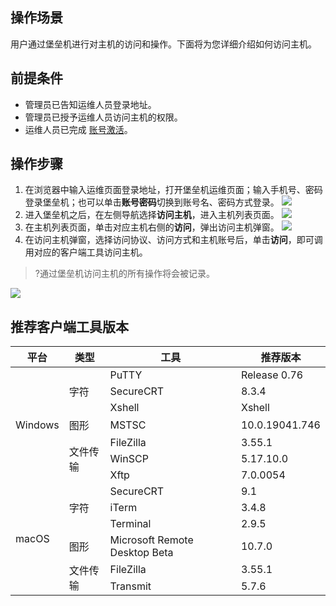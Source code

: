 
## 操作场景
用户通过堡垒机进行对主机的访问和操作。下面将为您详细介绍如何访问主机。

## 前提条件
- 管理员已告知运维人员登录地址。
- 管理员已授予运维人员访问主机的权限。
- 运维人员已完成 [账号激活](https://cloud.tencent.com/document/product/1025/55183#step2)。


## 操作步骤
1. 在浏览器中输入运维页面登录地址，打开堡垒机运维页面；输入手机号、密码登录堡垒机；也可以单击**账号密码**切换到账号名、密码方式登录。
![](https://main.qcloudimg.com/raw/9e6ff01bf36301cbfd3ef44a596affc3.png)
2. 进入堡垒机之后，在左侧导航选择**访问主机**，进入主机列表页面。
![](https://qcloudimg.tencent-cloud.cn/raw/9ae3cc88c01441519f17e707772b17cb.png)
3. 在主机列表页面，单击对应主机右侧的**访问**，弹出访问主机弹窗。
![](https://qcloudimg.tencent-cloud.cn/raw/e7588d61952cd890d108cc8d22864ae1.png)
4. 在访问主机弹窗，选择访问协议、访问方式和主机账号后，单击**访问**，即可调用对应的客户端工具访问主机。
>?通过堡垒机访问主机的所有操作将会被记录。
>
![](https://main.qcloudimg.com/raw/c588ce6c0292aad30517e4045bbd6538.png)

## 推荐客户端工具版本
<table>
<thead>
<tr>
<th><strong>平台</strong></th>
<th><strong>类型</strong></th>
<th><strong>工具</strong></th>
<th><strong>推荐版本</strong></th>
</tr>
</thead>
<tbody><tr>
<td rowspan=7 >Windows</td>
<td rowspan=3 >字符</td>
<td>PuTTY</td>
<td>Release  0.76</td>
</tr>
<tr>
 <td>SecureCRT</td>
<td>8.3.4</td>
</tr>
<tr>
 <td>Xshell</td>
<td>Xshell</td>
</tr>
<tr>
<td>图形</td>
<td>MSTSC</td>
<td>10.0.19041.746</td>
</tr>
<tr>
<td rowspan=3 >文件传输</td>
<td>FileZilla</td>
<td>3.55.1</td>
</tr>
<tr>
<td>WinSCP</td>
<td>5.17.10.0</td>
</tr>
<tr>
<td>Xftp</td>
<td>7.0.0054</td>
</tr>
<tr>
<td rowspan=6 >macOS</td>
<td rowspan=3 >字符</td>
<td>SecureCRT</td>
<td>9.1</td>
</tr>
<tr>
<td>iTerm</td>
<td>3.4.8</td>
</tr>
<tr>
<td>Terminal</td>
<td>2.9.5</td>
</tr>
<tr>
<td>图形</td>
<td>Microsoft Remote Desktop Beta</td>
<td>10.7.0</td>
</tr>
<tr>
<td rowspan=2 >文件传输</td>
<td>FileZilla</td>
<td>3.55.1</td>
</tr>
<tr>
<td>Transmit</td>
<td>5.7.6</td>
</tr>
</tbody></table>

